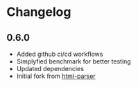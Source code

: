 # Changelog

## 0.6.0
- Added github ci/cd workflows
- Simplyfied benchmark for better testing
- Updated dependencies
- Initial fork from [html-parser](https://github.com/mathiversen/html-parser)
